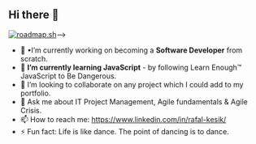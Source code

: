 ## Hi there 👋
[![roadmap.sh](https://roadmap.sh/card/tall/664f8b9ed6b907c7f78317f2?variant=dark&roadmaps=frontend%2Cbackend%2Cfull-stack)](https://roadmap.sh)-->

- 🔭 •I’m currently working on becoming a **Software Developer** from scratch.
- 🌱 **I’m currently learning JavaScript** - by following Learn Enough™ JavaScript to Be Dangerous.
- 👯 I’m looking to collaborate on any project which I could add to my portfolio.
- 💬 Ask me about IT Project Management, Agile fundamentals & Agile Crisis.
- 📫 How to reach me: https://www.linkedin.com/in/rafal-kesik/
- ⚡ Fun fact: Life is like dance. The point of dancing is to dance.
